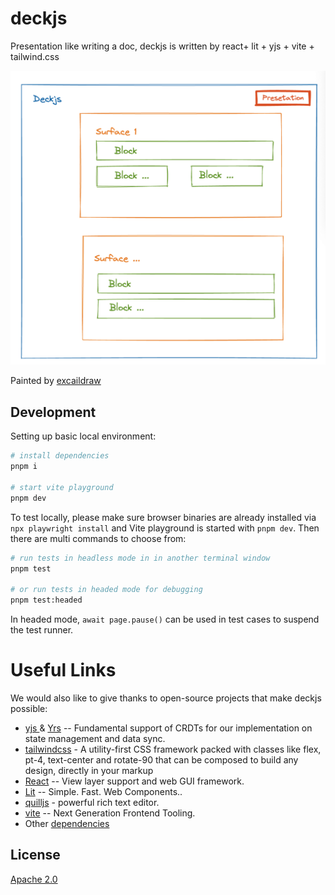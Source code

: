 # deckjs

Presentation like writing a doc, deckjs is written by react+ lit + yjs + vite + tailwind.css

<img src="./assets/cover@2x.png">

Painted by [excaildraw](https://excalidraw.com/#json=lWFYoejI2OdbzNpZN4gt8,af-QtBVuT_I-h8LZ8dJvXQ)

## Development

Setting up basic local environment:

```bash
# install dependencies
pnpm i

# start vite playground
pnpm dev
```

To test locally, please make sure browser binaries are already installed via `npx playwright install` and Vite playground is started with `pnpm dev`. Then there are multi commands to choose from:

```bash
# run tests in headless mode in in another terminal window
pnpm test

# or run tests in headed mode for debugging
pnpm test:headed
```

In headed mode, `await page.pause()` can be used in test cases to suspend the test runner.

# Useful Links

We would also like to give thanks to open-source projects that make deckjs possible:

- [yjs
  ](https://github.com/yjs/yjs) & [Yrs](https://github.com/y-crdt/y-crdt) -- Fundamental support of CRDTs for our implementation on state management and data sync.
- [tailwindcss](https://tailwindcss.com/) - A utility-first CSS framework packed with classes like flex, pt-4, text-center and rotate-90 that can be composed to build any design, directly in your markup
- [React](https://github.com/facebook/react) -- View layer support and web GUI framework.
- [Lit](https://lit.dev/) -- Simple. Fast. Web Components..
- [quilljs](https://quilljs.com/) - powerful rich text editor.
- [vite](https://vitejs.dev/) -- Next Generation Frontend Tooling.
- Other [dependencies](https://github.com/tzhangchi/deckjs/network/dependencies)

## License

[Apache 2.0](./LICENSE)
